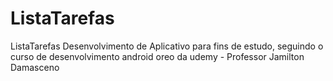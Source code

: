 # ListaTarefas
ListaTarefas Desenvolvimento de Aplicativo para fins de estudo, seguindo o curso de desenvolvimento android oreo da udemy - Professor Jamilton Damasceno

